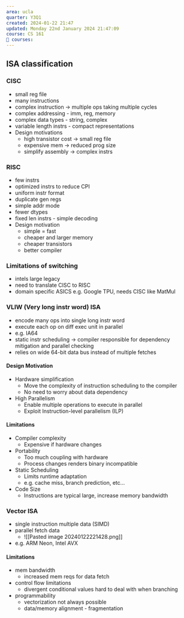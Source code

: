 ```yaml
---
area: ucla
quarter: Y3Q1
created: 2024-01-22 21:47
updated: Monday 22nd January 2024 21:47:09
course: CS 161
📕 courses:
---
```

## ISA classification
### CISC
- small reg file
- many instructions
- complex instruction -> multiple ops taking multiple cycles
- complex addressing - imm, reg, memory
- complex data types - string, complex
- variable length instrs - compact representations
- Design motivations
	- high transistor cost -> small reg file
	- expensive mem -> reduced prog size
	- simplify assembly -> complex instrs
### RISC
- few instrs
- optimized instrs to reduce CPI
- uniform instr format
- duplicate gen regs
- simple addr mode
- fewer dtypes
- fixed len instrs - simple decoding
- Design motivation
	- simple = fast
	- cheaper and larger memory
	- cheaper transistors
	- better compiler
### Limitations of switching
- intels large legacy
- need to translate CISC to RISC
- domain specific ASICS e.g. Google TPU, needs CISC like MatMul
### VLIW (Very long instr word) ISA
- encode many ops into single long instr word
- execute each op on diff exec unit in parallel
- e.g. IA64
- static instr scheduling -> compiler responsible for dependency mitigation and parallel checking
- relies on wide 64-bit data bus instead of multiple fetches
#### Design Motivation
- Hardware simplification
	- Move the complexity of instruction scheduling to the compiler
	- No need to worry about data dependency
- High Parallelism
	- Enable multiple operations to execute in parallel
	- Exploit Instruction-level parallelism (ILP)
#### Limitations
- Compiler complexity
	- Expensive if hardware changes
- Portability
	- Too much coupling with hardware
	- Process changes renders binary incompatible
- Static Scheduling
	- Limits runtime adaptation
	- e.g. cache miss, branch prediction, etc…
- Code Size
	- Instructions are typical large, increase memory bandwidth

### Vector ISA
- single instruction multiple data (SIMD)
- parallel fetch data
	- ![[Pasted image 20240122221428.png]]
- e.g. ARM Neon, Intel AVX
#### Limitations
- mem bandwidth
	- increased mem reqs for data fetch
- control flow limitations
	- divergent conditional values hard to deal with when branching
- programmability
	- vectorization not always possible
	- data/memory alignment - fragmentation


